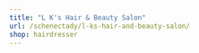 ```yaml
---
title: "L K's Hair & Beauty Salon"
url: /schenectady/l-ks-hair-and-beauty-salon/
shop: hairdresser
---
```

